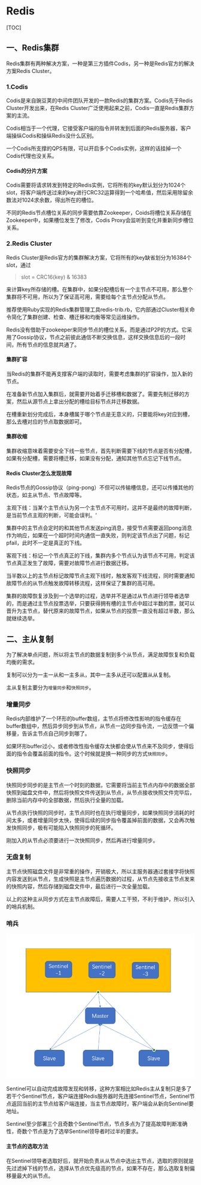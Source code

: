 # Redis

[TOC]

## 一、Redis集群

Redis集群有两种解决方案，一种是第三方插件Codis，另一种是Redis官方的解决方案Redis Cluster。

### 1.Codis

Codis是来自豌豆荚的中间件团队开发的一款Redis的集群方案。Codis先于Redis Cluster开发出来，在Redis Cluster广泛使用起来之前，Codis一直是Redis集群方案的主流。

Codis相当于一个代理，它接受客户端的指令并转发到后面的Redis服务器，客户端操纵Codis和操纵Redis没什么区别。

一个Codis所支撑的QPS有限，可以开启多个Codis实例，这样的话挂掉一个Codis代理也没关系。

#### Codis的分片方案

Codis需要将请求转发到特定的Redis实例，它将所有的key默认划分为1024个slot，将客户端传送过来的key进行CRC32运算得到一个哈希值，然后采用除留余数法对1024求余数，得出所在的槽位。

不同的Redis节点槽位关系的同步需要依靠Zookeeper，Coids将槽位关系存储在Zookeeper中，如果槽位发生了修改，Codis Proxy会监听到变化并重新同步槽位关系。

### 2.Redis Cluster

Redis Cluster是Redis官方的集群解决方案，它将所有的key缺省划分为16384个slot，通过

> slot = CRC16(key) & 16383

来计算key所存储的槽。在集群中，如果分配槽后有一个主节点不可用，那么整个集群将不可用，所以为了保证高可用，需要给每个主节点分配从节点。

推荐使用Ruby实现的Redis集群管理工具redis-trib.rb，它内部通过Cluster相关命令简化了集群创建、检查、槽迁移和均衡等常见运维操作。

Redis没有借助于zookeeper来同步节点的槽位关系，而是通过P2P的方式。它采用了Gossip协议，节点之前彼此通信不断交换信息，这样交换信息后的一段时间，所有节点的信息就共通了。

#### 集群扩容

当Redis的集群不能再支撑客户端的读取时，需要考虑集群的扩容操作，加入新的节点。

在准备新节点加入集群后，就需要开始着手迁移槽和数据了。需要先制迁移的方案，然后从源节点上拿出分配的槽给目标节点并迁移数据。

在槽重新划分完成后，本身槽属于哪个节点是无意义的，只要能将key对应到槽，那么去槽对应的节点取数据即可。

#### 集群收缩

集群收缩意味着需要安全下线一些节点，首先判断需要下线的节点是否有分配槽，如果有分配槽，需要将槽迁移，如果没有分配，通知其他节点忘记下线节点。

#### Redis Cluster怎么发现故障

Redis节点的Gossip协议（ping-pong）不但可以传输槽信息，还可以传播其他的状态，如主从节点、节点故障等。

主观下线：当某个主节点认为另一个主节点不可用时，这并不是最终的故障判断，是当前节点主观的判断，可能会误判。‘

集群中的主节点会定时的和其他节点发送ping消息，接受节点需要返回pong消息作为响应，如果在一个超时时间内通信一直失败，则判定该节点出了问题，标记pfail，此时不一定是真正的下线。

客观下线：标记一个节点真正的下线，集群内多个节点认为该节点不可用，判定该节点真正发生了故障，需要对故障节点进行数据迁移。

当半数以上的主节点标记故障节点主观下线时，触发客观下线流程，同时需要通知故障节点的从节点触发故障转移流程，这样保证了集群的高可用。

集群的故障恢复涉及到一个选举的过程，选举并不是通过从节点进行领导者选举的，而是通过主节点投票选举，只要获得拥有槽的主节点中超过半数的票，就可以晋升为主节点，替代原来的故障节点，如果从节点的投票一直没有超过半数，那么就继续选举。

## 二、主从复制

为了解决单点问题，所以将主节点的数据复制到多个从节点，满足故障恢复和负载均衡的需求。

复制可以分为一主一从和一主多从，其中一主多从还可以配置从从复制。

主从复制主要分为`增量同步`和`快照同步`。

### 增量同步

Redis内部维护了一个环形的buffer数组，主节点将修改性影响的指令缓存在buffer数组中，然后异步同步到从节点，从节点一边同步指令流，一边反馈一个偏移量，告诉主节点自己同步到哪了。

如果环形buffer过小，或者修改性指令缓存太快都会使从节点来不及同步，使得后面的指令会覆盖前面的指令。这个时候就是换一种同步的方式`快照同步`。

### 快照同步

快照同步同步的是主节点一个时刻的数据，它需要将当前主节点内存中的数据全部快照到磁盘文件中，然后将快照文件传送到从节点，从节点接收快照文件完毕后，删除当前内存中的全部数据，然后执行全量的加载。

从节点执行快照的同步时，主节点同时也在执行增量同步，如果快照同步消耗的时间太多，或者增量同步太快，使得后续的同步指令覆盖掉前面的数据，又会再次触发快照同步，极有可能陷入快照同步的死循环。

刚加入的从节点必须要进行一次快照同步，然后再进行增量同步。

### 无盘复制

主节点快照磁盘文件是非常重的操作，开销极大，所以主服务器通过套接字将快照内容发送到从节点，生成快照是主节点遍历数据的过程，从节点先接收主节点发来的快照内容，然后存储到磁盘文件中，最后进行一次全量加载。

以上的这种主从同步方式在主节点故障后，需要人工干预，不利于维护，所以引入的哨兵机制。

### 哨兵

<img src="./img/SentinelModel.png" weight="40%" height="40%"/>

Sentinel可以自动完成故障发现和转移，这种方案相比如Redis主从复制只是多了若干个Sentinel节点，客户端连接Redis服务器时先连接Sentinel节点，Sentinel节点返回当前的主节点给客户端连接，当主节点故障时，客户端会从新向Sentinel要地址。

Sentinel至少部署三个且奇数个Sentinel节点，节点多点为了提高故障判断准确性，奇数个节点是为了选举Sentinel领导者时过半的要求。

#### 主节点的选取方法

在Sentinel领导者选取好后，就开始负责从从节点中选出主节点，选取的原则就是先过滤掉下线的节点，选择从节点优先级高的节点，如果不存在，那么选取复制偏移量最大的从节点。